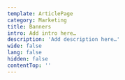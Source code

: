 ```yaml
---
template: ArticlePage
category: Marketing
title: Banners
intro: Add intro here…
description: 'Add description here…'
wide: false
lang: false
hidden: false
contentTop: ''
---
```

